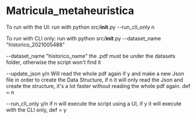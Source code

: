 # Matricula_metaheuristica

To run with the UI:
run with python src/__init__.py --run_cli_only n


To run with CLI only:
run with python src/__init__.py --dataset_name "historico_2021005488"

--dataset_name "historico_name" the .pdf must be under the datasets folder, otherwise the script won't find it

--update_json y/n Will read the whole pdf again if y and make a new Json file in order to create the Data Structure, if n it will only read the Json and create the structure, it's a lot faster without reading the whole pdf again. def = n

--run_cli_only y/n if n will execute the script using a UI, if y it will execute with the CLI only, def = y
